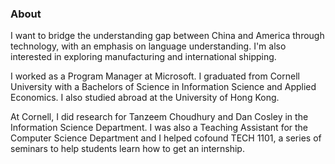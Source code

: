 ### About

I want to bridge the understanding gap between China and America through technology, with an emphasis on language understanding. I'm also interested in exploring manufacturing and international shipping.

I worked as a Program Manager at Microsoft. I graduated from Cornell University with a Bachelors of Science in Information Science and Applied Economics. I also studied abroad at the University of Hong Kong.

At Cornell, I did research for Tanzeem Choudhury and Dan Cosley in the Information Science Department. I was also a Teaching Assistant for the Computer Science Department and I helped cofound TECH 1101, a series of seminars to help students learn how to get an internship.